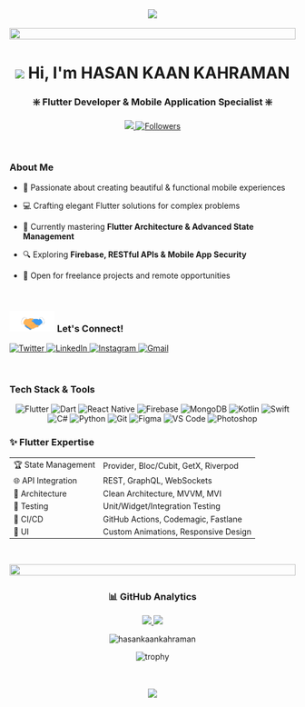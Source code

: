 <div align="center">
  <img src="https://readme-typing-svg.herokuapp.com/?lines=Welcome+to+Hasan+Kaan's+Profile!;Flutter+Mobile+Developer;UI/UX+Enthusiast&font=Fira%20Code&center=true&width=380&height=50&duration=4000&pause=1000">
</div>

<p align="center">
  <img src="https://i.imgur.com/dBaSKWF.gif" height="20" width="100%">
</p>

<h1 align="center">
  <img src="https://media.giphy.com/media/hvRJCLFzcasrR4ia7z/giphy.gif" width="30px"> Hi, I'm HASAN KAAN KAHRAMAN
</h1>

<h3 align="center">❇️ Flutter Developer & Mobile Application Specialist ❇️</h3>

<p align="center">
  <a href="https://github.com/hasankaankahraman">
    <img src="https://komarev.com/ghpvc/?username=hasankaankahraman&color=blueviolet&style=flat-square&label=Profile+Views">
  </a>
  <a href="https://github.com/hasankaankahraman?tab=followers">
    <img src="https://img.shields.io/github/followers/hasankaankahraman?style=social" alt="Followers">
  </a>
</p>

<br>

<h3 align="left">About Me</h3>

- 🚀 Passionate about creating beautiful & functional mobile experiences
  
- 💻 Crafting elegant Flutter solutions for complex problems

- 🌱 Currently mastering **Flutter Architecture & Advanced State Management**

- 🔍 Exploring **Firebase, RESTful APIs & Mobile App Security**

- 📱 Open for freelance projects and remote opportunities

<br>

<h3 align="left">
  <img src="https://github.com/0xAbdulKhalid/0xAbdulKhalid/raw/main/assets/mdImages/handshake.gif" width="80px"> Let's Connect!
</h3>

<p align="left">
  <a href="https://twitter.com/k44nkahraman" target="_blank">
    <img src="https://img.shields.io/badge/Twitter-%231DA1F2.svg?style=for-the-badge&logo=Twitter&logoColor=white" alt="Twitter">
  </a>
  <a href="https://www.linkedin.com/in/hasankaan/" target="_blank">
    <img src="https://img.shields.io/badge/linkedin-%230077B5.svg?style=for-the-badge&logo=linkedin&logoColor=white" alt="LinkedIn">
  </a>
  <a href="https://instagram.com/hasankaankahraman" target="_blank">
    <img src="https://img.shields.io/badge/Instagram-%23E4405F.svg?style=for-the-badge&logo=Instagram&logoColor=white" alt="Instagram">
  </a>
  <a href="mailto:hasankaankahraman0@gmail.com" target="_blank">
    <img src="https://img.shields.io/badge/Gmail-D14836?style=for-the-badge&logo=gmail&logoColor=white" alt="Gmail">
  </a>
</p>

<br>

<h3 align="left">Tech Stack & Tools</h3>

<p align="center">
  <!-- Mobile Development -->
  <img src="https://img.shields.io/badge/Flutter-%2302569B.svg?style=for-the-badge&logo=Flutter&logoColor=white" alt="Flutter" />
  <img src="https://img.shields.io/badge/dart-%230175C2.svg?style=for-the-badge&logo=dart&logoColor=white" alt="Dart" />
  <img src="https://img.shields.io/badge/react_native-%2320232a.svg?style=for-the-badge&logo=react&logoColor=%2361DAFB" alt="React Native" />
  <!-- Backend/Database -->
  <img src="https://img.shields.io/badge/firebase-%23039BE5.svg?style=for-the-badge&logo=firebase" alt="Firebase" />
  <img src="https://img.shields.io/badge/MongoDB-%234ea94b.svg?style=for-the-badge&logo=mongodb&logoColor=white" alt="MongoDB" />
  <!-- Other Languages -->
  <img src="https://img.shields.io/badge/kotlin-%237F52FF.svg?style=for-the-badge&logo=kotlin&logoColor=white" alt="Kotlin" />
  <img src="https://img.shields.io/badge/swift-F54A2A?style=for-the-badge&logo=swift&logoColor=white" alt="Swift" />
  <img src="https://img.shields.io/badge/c%23-%23239120.svg?style=for-the-badge&logo=c-sharp&logoColor=white" alt="C#" />
  <img src="https://img.shields.io/badge/python-3670A0?style=for-the-badge&logo=python&logoColor=ffdd54" alt="Python" />
  <!-- Tools -->
  <img src="https://img.shields.io/badge/git-%23F05033.svg?style=for-the-badge&logo=git&logoColor=white" alt="Git" />
  <img src="https://img.shields.io/badge/figma-%23F24E1E.svg?style=for-the-badge&logo=figma&logoColor=white" alt="Figma" />
  <img src="https://img.shields.io/badge/Visual%20Studio%20Code-0078d7.svg?style=for-the-badge&logo=visual-studio-code&logoColor=white" alt="VS Code" />
  <img src="https://img.shields.io/badge/adobe%20photoshop-%2331A8FF.svg?style=for-the-badge&logo=adobe%20photoshop&logoColor=white" alt="Photoshop" />
</p>

<h3 align="left">✨ Flutter Expertise</h3>

<table>
  <tr>
    <td>🏆 State Management</td>
    <td>Provider, Bloc/Cubit, GetX, Riverpod</td>
  </tr>
  <tr>
    <td>🌐 API Integration</td>
    <td>REST, GraphQL, WebSockets</td>
  </tr>
  <tr>
    <td>🧩 Architecture</td>
    <td>Clean Architecture, MVVM, MVI</td>
  </tr>
  <tr>
    <td>🔧 Testing</td>
    <td>Unit/Widget/Integration Testing</td>
  </tr>
  <tr>
    <td>🔄 CI/CD</td>
    <td>GitHub Actions, Codemagic, Fastlane</td>
  </tr>
  <tr>
    <td>🎨 UI</td>
    <td>Custom Animations, Responsive Design</td>
  </tr>
</table>

<br>

<p align="center">
  <img src="https://i.imgur.com/dBaSKWF.gif" height="20" width="100%">
</p>

<h3 align="center">📊 GitHub Analytics</h3>

<p align="center">
  <a href="https://github.com/hasankaankahraman">
    <img height="180em" src="https://github-readme-stats.vercel.app/api?username=hasankaankahraman&show_icons=true&theme=radical&include_all_commits=true&count_private=true"/>
    <img height="180em" src="https://github-readme-stats.vercel.app/api/top-langs/?username=hasankaankahraman&layout=compact&langs_count=8&theme=radical"/>
  </a>
</p>

<p align="center">
  <img src="https://github-readme-streak-stats.herokuapp.com/?user=hasankaankahraman&theme=radical" alt="hasankaankahraman" />
</p>

<p align="center">
  <img src="https://github-profile-trophy.vercel.app/?username=hasankaankahraman&theme=radical&row=1&column=6" alt="trophy" />
</p>

<br>

<br>

<div align="center">
  <a href="https://git.io/typing-svg">
    <img src="https://readme-typing-svg.herokuapp.com/?lines=Thanks+for+visiting!;Let's+build+something+amazing+together!&font=Fira%20Code&center=true&width=440&height=45&color=f75c7e&vCenter=true&size=22">
  </a>
</div>
